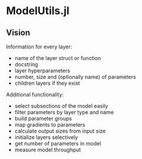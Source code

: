 # ModelUtils.jl

## Vision

Information for every layer:

- name of the layer struct or function
- docstring
- layer hyperparameters
- number, size and (optionally name) of parameters
- children layers if they exist

Additional functionality:
- select subsections of the model easily
- filter parameters by layer type and name
- build parameter groups
- map gradients to parameters
- calculate output sizes from input size
- initialize layers selectively
- get number of parameters in model
- measure model throughput
